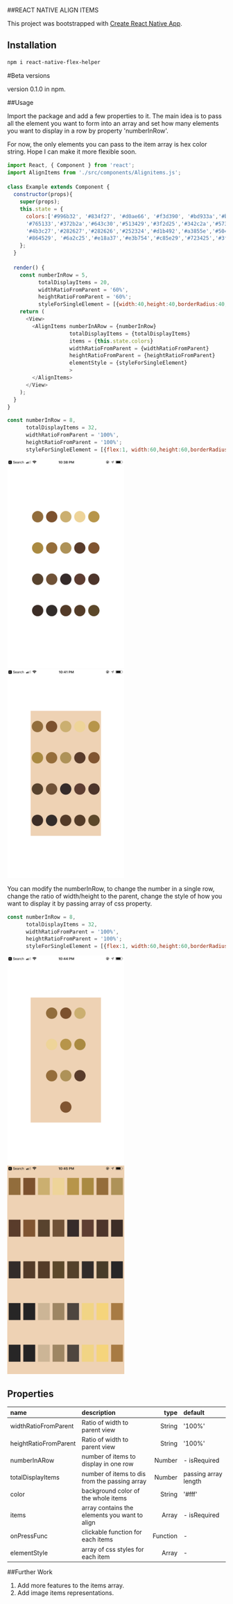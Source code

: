 ##REACT NATIVE ALIGN ITEMS

This project was bootstrapped with [Create React Native App](https://github.com/react-community/create-react-native-app).

## Installation

```bash
npm i react-native-flex-helper
```

#Beta versions

version 0.1.0 in npm.

##Usage

Import the package and add a few properties to it. The main idea is to pass all the element you want to
form into an array and set how many elements you want to display in a row by property 'numberInRow'.

For now, the only elements you can pass to the item array is hex color string. Hope I can make it more flexible soon.

```javascript
import React, { Component } from 'react';
import AlignItems from './src/components/Alignitems.js';

class Example extends Component {
  constructor(props){
    super(props);
    this.state = {
      colors:['#996b32', '#834f27', '#d0ae66', '#f3d390', '#bd933a','#b08931','#9c6b2f','#b3914e','#5e3b28', '#875329','#5c422b',
      '#765133','#372b2a','#643c30','#513429','#3f2d25','#342c2a','#573a25','#583b25','#604725', '#584026','#322b29',
      '#4b3c27','#282627','#282626','#252324','#d1b492','#a3855e','#50463e','#f7d279','#fbd26b', '#b07938','#b07d32',
      '#864529', '#6a2c25','#e18a37','#e3b754','#c85e29','#723425','#3f2c26','#f4dc36','#fcca35','#8d6329','#896a2d'],
    };
  }

  render() {
    const numberInRow = 5,
          totalDisplayItems = 20,
          widthRatioFromParent = '60%',
          heightRatioFromParent = '60%';
          styleForSingleElement = [{width:40,height:40,borderRadius:40,alignSelf:'center',margin:5}];
    return (
      <View>
        <AlignItems numberInARow = {numberInRow}
                    totalDisplayItems = {totalDisplayItems}
                    items = {this.state.colors}
                    widthRatioFromParent = {widthRatioFromParent}
                    heightRatioFromParent = {heightRatioFromParent}
                    elementStyle = {styleForSingleElement}
                    >
        </AlignItems>
      </View>
    );
  }
}
```


```javascript
const numberInRow = 8,
      totalDisplayItems = 32,
      widthRatioFromParent = '100%',
      heightRatioFromParent = '100%';
      styleForSingleElement = [{flex:1, width:60,height:60,borderRadius:0,alignSelf:'center',margin:5}];
``` 

<img src='test/image/IMG_0982.PNG' width="270" height="480">
<img src='test/image/IMG_0983.PNG' width="270" height="480">

You can modify the numberInRow, to change the number in a single row, change the ratio of width/height to the 
parent, change the style of how you want to display it by passing array of css property.

```javascript
const numberInRow = 8,
      totalDisplayItems = 32,
      widthRatioFromParent = '100%',
      heightRatioFromParent = '100%';
      styleForSingleElement = [{flex:1, width:60,height:60,borderRadius:0,alignSelf:'center',margin:5}];
```
<img src='test/image/IMG_0984.PNG' width="270" height="480">
<img src='test/image/IMG_0985.PNG' width="270" height="480">

## Properties
 name                   | description                                   | type       | default
:---------------------- |:--------------------------------------------- | ----------:|:------------------
 widthRatioFromParent   | Ratio of width to parent view                 |   String   | '100%'
 heightRatioFromParent  | Ratio of width to parent view                 |   String   | '100%'
 numberInARow 			| number of items to display in one row         |   Number   | -  isRequired
 totalDisplayItems      | number of items to dis from the passing array |   Number   | passing array length
 color                  | background color of the whole items           |   String   | '#fff'
 items     				| array contains the elements you want to align |   Array    | -  isRequired
 onPressFunc        	| clickable function for each items             |   Function | - 
 elementStyle        	| array of css styles for each item             |   Array    | -


 ##Further Work

1. Add more features to the items array. 
2. Add image items representations. 
